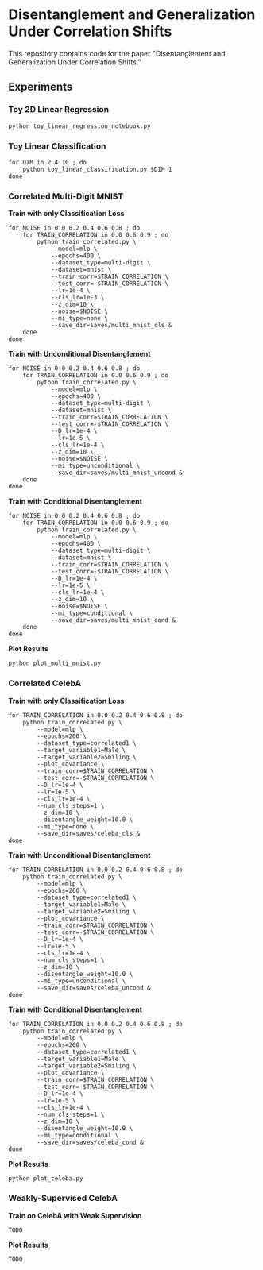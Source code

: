 # Disentanglement and Generalization Under Correlation Shifts

This repository contains code for the paper "Disentanglement and Generalization Under Correlation Shifts."


## Experiments

### Toy 2D Linear Regression
```
python toy_linear_regression_notebook.py
```

### Toy Linear Classification
```
for DIM in 2 4 10 ; do
    python toy_linear_classification.py $DIM 1
done
```

### Correlated Multi-Digit MNIST

**Train with only Classification Loss**
```
for NOISE in 0.0 0.2 0.4 0.6 0.8 ; do
    for TRAIN_CORRELATION in 0.0 0.6 0.9 ; do
        python train_correlated.py \
            --model=mlp \
            --epochs=400 \
            --dataset_type=multi-digit \
            --dataset=mnist \
            --train_corr=$TRAIN_CORRELATION \
            --test_corr=-$TRAIN_CORRELATION \
            --lr=1e-4 \
            --cls_lr=1e-3 \
            --z_dim=10 \
            --noise=$NOISE \
            --mi_type=none \
            --save_dir=saves/multi_mnist_cls &
    done
done
```

**Train with Unconditional Disentanglement**
```
for NOISE in 0.0 0.2 0.4 0.6 0.8 ; do
    for TRAIN_CORRELATION in 0.0 0.6 0.9 ; do
        python train_correlated.py \
            --model=mlp \
            --epochs=400 \
            --dataset_type=multi-digit \
            --dataset=mnist \
            --train_corr=$TRAIN_CORRELATION \
            --test_corr=-$TRAIN_CORRELATION \
            --D_lr=1e-4 \
            --lr=1e-5 \
            --cls_lr=1e-4 \
            --z_dim=10 \
            --noise=$NOISE \
            --mi_type=unconditional \
            --save_dir=saves/multi_mnist_uncond &
    done
done
```

**Train with Conditional Disentanglement**
```
for NOISE in 0.0 0.2 0.4 0.6 0.8 ; do
    for TRAIN_CORRELATION in 0.0 0.6 0.9 ; do
        python train_correlated.py \
            --model=mlp \
            --epochs=400 \
            --dataset_type=multi-digit \
            --dataset=mnist \
            --train_corr=$TRAIN_CORRELATION \
            --test_corr=-$TRAIN_CORRELATION \
            --D_lr=1e-4 \
            --lr=1e-5 \
            --cls_lr=1e-4 \
            --z_dim=10 \
            --noise=$NOISE \
            --mi_type=conditional \
            --save_dir=saves/multi_mnist_cond &
    done
done
```

**Plot Results**
```
python plot_multi_mnist.py
```


### Correlated CelebA

**Train with only Classification Loss**
```
for TRAIN_CORRELATION in 0.0 0.2 0.4 0.6 0.8 ; do
	python train_correlated.py \
        --model=mlp \
        --epochs=200 \
        --dataset_type=correlated1 \
        --target_variable1=Male \
        --target_variable2=Smiling \
        --plot_covariance \
        --train_corr=$TRAIN_CORRELATION \
        --test_corr=-$TRAIN_CORRELATION \
        --D_lr=1e-4 \
        --lr=1e-5 \
        --cls_lr=1e-4 \
        --num_cls_steps=1 \
        --z_dim=10 \
        --disentangle_weight=10.0 \
        --mi_type=none \
        --save_dir=saves/celeba_cls &
done
```

**Train with Unconditional Disentanglement**
```
for TRAIN_CORRELATION in 0.0 0.2 0.4 0.6 0.8 ; do
    python train_correlated.py \
        --model=mlp \
        --epochs=200 \
        --dataset_type=correlated1 \
        --target_variable1=Male \
        --target_variable2=Smiling \
        --plot_covariance \
        --train_corr=$TRAIN_CORRELATION \
        --test_corr=-$TRAIN_CORRELATION \
        --D_lr=1e-4 \
        --lr=1e-5 \
        --cls_lr=1e-4 \
        --num_cls_steps=1 \
        --z_dim=10 \
        --disentangle_weight=10.0 \
        --mi_type=unconditional \
        --save_dir=saves/celeba_uncond &
done
```

**Train with Conditional Disentanglement**
```
for TRAIN_CORRELATION in 0.0 0.2 0.4 0.6 0.8 ; do
    python train_correlated.py \
        --model=mlp \
        --epochs=200 \
        --dataset_type=correlated1 \
        --target_variable1=Male \
        --target_variable2=Smiling \
        --plot_covariance \
        --train_corr=$TRAIN_CORRELATION \
        --test_corr=-$TRAIN_CORRELATION \
        --D_lr=1e-4 \
        --lr=1e-5 \
        --cls_lr=1e-4 \
        --num_cls_steps=1 \
        --z_dim=10 \
        --disentangle_weight=10.0 \
        --mi_type=conditional \
        --save_dir=saves/celeba_cond &
done
```

**Plot Results**
```
python plot_celeba.py
```


### Weakly-Supervised CelebA

**Train on CelebA with Weak Supervision**
```
TODO
```

**Plot Results**
```
TODO
```
